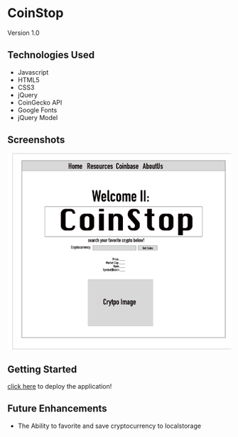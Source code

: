 # CoinStop

Version 1.0

## Technologies Used
* Javascript
* HTML5
* CSS3
* jQuery
* CoinGecko API
* Google Fonts
* jQuery Model


## Screenshots 
![CoinStop](/CoinStopW.png)

 ## Getting Started
 [click here]() to deploy the application!

 ## Future Enhancements
 * The Ability to favorite and save cryptocurrency to localstorage
